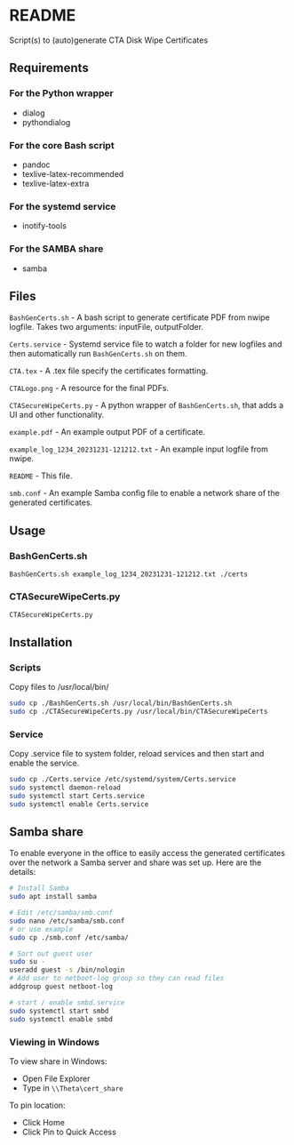 # README

Script(s) to (auto)generate CTA Disk Wipe Certificates

## Requirements
### For the Python wrapper
- dialog
- pythondialog

### For the core Bash script
- pandoc
- texlive-latex-recommended
- texlive-latex-extra

### For the systemd service
- inotify-tools

### For the SAMBA share
- samba

## Files

`BashGenCerts.sh` - A bash script to generate certificate PDF from nwipe logfile. Takes two arguments: inputFile, outputFolder.

`Certs.service` - Systemd service file to watch a folder for new logfiles and then automatically run `BashGenCerts.sh` on them.

`CTA.tex` - A .tex file specify the certificates formatting.

`CTALogo.png` - A resource for the final PDFs.

`CTASecureWipeCerts.py` - A python wrapper of `BashGenCerts.sh`, that adds a UI and other functionality.

`example.pdf` - An example output PDF of a certificate.

`example_log_1234_20231231-121212.txt` - An example input logfile from nwipe.

`README` - This file.

`smb.conf` - An example Samba config file to enable a network share of the generated certificates.

## Usage
### BashGenCerts.sh
`BashGenCerts.sh example_log_1234_20231231-121212.txt ./certs`

### CTASecureWipeCerts.py
`CTASecureWipeCerts.py`

## Installation
### Scripts
Copy files to /usr/local/bin/
```bash
sudo cp ./BashGenCerts.sh /usr/local/bin/BashGenCerts.sh
sudo cp ./CTASecureWipeCerts.py /usr/local/bin/CTASecureWipeCerts
```

### Service
Copy .service file to system folder, reload services and then start and enable the service.
```bash
sudo cp ./Certs.service /etc/systemd/system/Certs.service
sudo systemctl daemon-reload
sudo systemctl start Certs.service
sudo systemctl enable Certs.service
```

## Samba share
To enable everyone in the office to easily access the generated certificates over the network a Samba server and share was set up. Here are the details:

```bash
# Install Samba
sudo apt install samba

# Edit /etc/samba/smb.conf
sudo nano /etc/samba/smb.conf
# or use example
sudo cp ./smb.conf /etc/samba/

# Sort out guest user
sudo su -
useradd guest -s /bin/nologin
# Add user to netboot-log group so they can read files
addgroup guest netboot-log

# start / enable smbd.service
sudo systemctl start smbd
sudo systemctl enable smbd
```

### Viewing in Windows

To view share in Windows:
- Open File Explorer
- Type in `\\Theta\cert_share`

To pin location:
- Click Home
- Click Pin to Quick Access